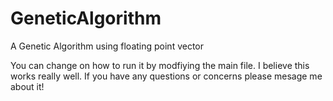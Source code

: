 # GeneticAlgorithm
A Genetic Algorithm using floating point vector

You can change on how to run it by modfiying the main file. I believe this works really well. If you have any questions or concerns please mesage me about it!
